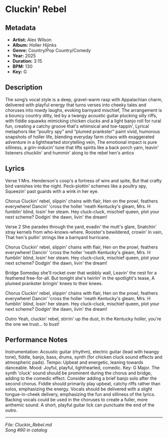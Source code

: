 # Cluckin' Rebel

## Metadata
- **Artist:** Alex Wilson
- **Album:** Holler Hijinks
- **Genre:** Country/Pop Country/Comedy
- **Year:** 2025
- **Duration:** 3:15
- **BPM:** 130
- **Key:** G

## Description
The song’s vocal style is a deep, gravel-warm rasp with Appalachian charm, delivered with playful energy that turns verses into cheeky tales and choruses into rowdy laughs, evoking barnyard mischief, The arrangement is a bouncy country ditty, led by a twangy acoustic guitar plucking silly riffs, with fiddle squawks mimicking chicken clucks and a light banjo roll for rural fun, creating a catchy groove that's whimsical and toe-tappin', Lyrical metaphors like “poultry spy” and “plumed prankster” paint vivid, humorous snapshots of holler life, blending everyday farm chaos with exaggerated adventure in a lighthearted storytelling vein, The emotional impact is pure silliness, a grin-inducin' tune that lifts spirits like a back porch yarn, leavin' listeners chucklin' and hummin' along to the rebel hen's antics


## Lyrics

Verse 1
Mrs. Henderson's coop's a fortress of wire and spite,
But that crafty bird vanishes into the night.
Peck-plottin' schemes like a poultry spy,
Squeezin' past guards with a wink in her eye.

Chorus
Cluckin' rebel, slippin' chains with flair,
Hen on the prowl, feathers everywhere!
Dancin' 'cross the holler 'neath Kentucky's gleam,
Mrs. H fumblin' blind, losin' her steam.
Hey cluck-cluck, mischief queen, plot your next scheme?
Dodgin' the dawn, livin' the dream!

Verse 2
She parades through the yard, evadin' the mutt's glare,
Snatchin' stray kernels from who-knows-where.
Rooster's bewildered, crowin' in vain,
That hen's pullin' strings like a barnyard hurricane.

Chorus
Cluckin' rebel, slippin' chains with flair,
Hen on the prowl, feathers everywhere!
Dancin' 'cross the holler 'neath Kentucky's gleam,
Mrs. H fumblin' blind, losin' her steam.
Hey cluck-cluck, mischief queen, plot your next scheme?
Dodgin' the dawn, livin' the dream!

Bridge
Someday she'll rocket over that wobbly wall,
Leavin' the nest for a feathered free-for-all.
But tonight she's twirlin' in the spotlight's tease,
A plumed prankster bringin' knees to their knees.

Chorus
Cluckin' rebel, slippin' chains with flair,
Hen on the prowl, feathers everywhere!
Dancin' 'cross the holler 'neath Kentucky's gleam,
Mrs. H fumblin' blind, losin' her steam.
Hey cluck-cluck, mischief queen, plot your next scheme?
Dodgin' the dawn, livin' the dream!

Outro
Yeah, cluckin' rebel, stirrin' up the dust,
In the Kentucky holler, you're the one we trust... to bust!

## Performance Notes

Instrumentation: Acoustic guitar (rhythm), electric guitar (lead with twangy tone), fiddle, banjo, bass, drums, synth (for chicken cluck sound effects and atmospheric pads). Tempo: Upbeat and energetic, leaning towards danceable. Mood: Joyful, playful, lighthearted, comedic. Key: G Major. The synth 'cluck' sound should be prominent during the chorus and bridge, adding to the comedic effect. Consider adding a brief banjo solo after the second chorus. Fiddle should primarily play upbeat, catchy riffs rather than solos, emphasizing the energy. Vocals should be delivered with a slight tongue-in-cheek delivery, emphasizing the fun and silliness of the lyrics. Backing vocals could be used in the choruses to create a fuller, more anthemic sound. A short, playful guitar lick can punctuate the end of the outro.

---
*File: Cluckin_Rebel.md*  
*Song #90 in catalog*
